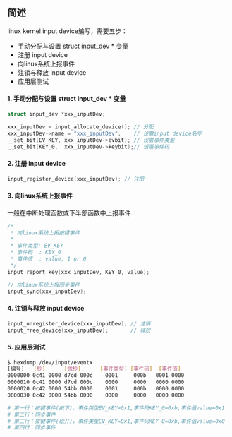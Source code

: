 ## 简述

linux kernel input device编写，需要五步：

* 手动分配与设置  struct input_dev * 变量
* 注册 input device
* 向linux系统上报事件
* 注销与释放 input device
* 应用层测试

#### 1. 手动分配与设置  struct input_dev * 变量

```c
struct input_dev *xxx_inputDev;

xxx_inputDev = input_allocate_device(); // 分配
xxx_inputDev->name = "xxx_inputDev";    // 设置input device名字
__set_bit(EV_KEY, xxx_inputDev->evbit); // 设置事件类型
__set_bit(KEY_0,  xxx_inputDev->keybit);// 设置事件码
```

#### 2. 注册 input device

```c
input_register_device(xxx_inputDev); // 注册
```

#### 3. 向linux系统上报事件

一般在中断处理函数或下半部函数中上报事件

```c
/*
 * 向linux系统上报按键事件
 *
 * 事件类型: EV_KEY
 * 事件码  : KEY_0
 * 事件值  : value, 1 or 0
 */
input_report_key(xxx_inputDev, KEY_0, value);

// 向linux系统上报同步事件
input_sync(xxx_inputDev);
```

#### 4. 注销与释放 input device

```c
input_unregister_device(xxx_inputDev); // 注销
input_free_device(xxx_inputDev);       // 释放
```

#### 5. 应用层测试

```bash
$ hexdump /dev/input/eventx
[编号]   [秒]      [微秒]      [事件类型] [事件码]  [事件值]
0000000 0c41 0000 d7cd 000c    0001     000b   0001 0000
0000010 0c41 0000 d7cd 000c    0000     0000   0000 0000
0000020 0c42 0000 54bb 0000    0001     000b   0000 0000
0000030 0c42 0000 54bb 0000    0000     0000   0000 0000

# 第一行：按键事件(按下)，事件类型EV_KEY=0x1,事件码KEY_0=0xb,事件值value=0x1
# 第二行：同步事件
# 第三行：按键事件(松开)，事件类型EV_KEY=0x1,事件码KEY_0=0xb,事件值value=0x0
# 第四行：同步事件
```

